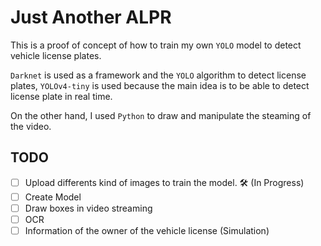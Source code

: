 # Just Another ALPR

This is a proof of concept of how to train my own `YOLO` model to detect vehicle license plates.

`Darknet` is used as a framework and the `YOLO` algorithm to detect license plates, `YOLOv4-tiny` is used because the main idea is to be able to detect license plate in real time.

On the other hand, I used `Python` to draw and manipulate the steaming of the video.

## TODO

* [ ] Upload differents kind of images to train the model. 🛠️ (In Progress)
* [ ] Create Model
* [ ] Draw boxes in video streaming
* [ ] OCR
* [ ] Information of the owner of the vehicle license (Simulation)